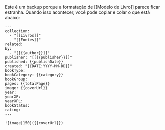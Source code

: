 Este é um backup porque a formatação de [[Modelo de Livro]] parece ficar estranha. Quando isso acontecer, você pode copiar e colar o que está abaixo:

```
---
collection:
  - "[[Livros]]"
  - "[[Fontes]]"
related:
by:
  - "[[{{author}}]]"
publisher: "[[{{publisher}}]]"
published: {{publishDate}}
created: "{{DATE:YYYY-MM-DD}}"
bookType:
bookCategory: {{category}}
bookGroup:
pages: {{totalPage}}
image: {{coverUrl}}
year:
yearXP:
yearXPL:
bookStatus:
rating:
---

![image|150]({{coverUrl}})
```